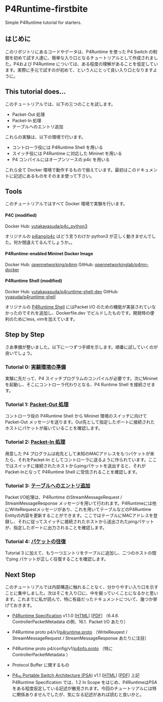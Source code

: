 # P4Runtime-firstbite
Simple P4Runtime tutorial for starters.

## はじめに

このリポジトリにあるコードやデータは、P4Runtime を使った P4 Switch の制御を初めて試す人達に、簡単な入り口となるチュートリアルとして作成されました。P4および P4Runtime については、ある程度の理解があることを仮定しています。実際に手元で試すのが初めて、という人にとって良い入り口となりますように。

## This tutorial does…

このチュートリアルでは、以下の三つのことを試します。

- Packet-Out 処理
- Packet-In 処理
- テーブルへのエントリ追加

これらの実験は、以下の環境で行います。

- コントローラ役には P4Runtime Shell を用いる
- スイッチ役には P4Runtime に対応した Mininet を用いる
- P4 コンパイルにはオープンソースの p4c を用いる

これら全て Docker 環境で動作するもので揃えています。最初はこのドキュメントに記述にあるものをそのまま使って下さい。

## Tools

このチュートリアルではすべて Docker 環境で実験を行います。

#### P4C (modified)

Docker Hub: [yutakayasuda/p4c_python3](https://hub.docker.com/repository/docker/yutakayasuda/p4c_python3)

オリジナルの [p4lang/p4c](https://hub.docker.com/r/p4lang/p4c) はどう言うわけか python3 が正しく動きませんでした。何か間違えてるんでしょうか。。

#### P4Runtime-enabled Mininet Docker Image

Docker Hub: [opennetworking/p4mn](https://hub.docker.com/r/opennetworking/p4mn)
GitHub: [opennetworkinglab/p4mn-docker](https://github.com/opennetworkinglab/p4mn-docker)

#### P4Runtime Shell (modified)

Docker Hub: [yutakayasuda/p4runtime-shell-dev](https://hub.docker.com/repository/docker/yutakayasuda/p4runtime-shell-dev)
GitHub: [yyasuda/p4runtime-shell](https://github.com/yyasuda/p4runtime-shell)

オリジナルの [P4Runtime Shell](https://hub.docker.com/r/p4lang/p4runtime-sh) にはPacket I/O のための機能が実装されていなかったのでそれを追加し、Dockerfile.dev でビルドしたものです。開発時の便利のためにless, vimを加えています。

## Step by Step

さあ準備が整いました。以下に一つずつ手順を示します。順番に試していくのが良いでしょう。

### Tutorial 0: [実験環境の準備](./t0_prepare.md)

実験に先だって、P4 スイッチプログラムのコンパイルが必要です。次にMininetを起動し、そこにコントローラ代わりとなる、P4 Runtime Shell を接続させます。

### Tutorial 1: [Packet-Out 処理](./t1_packet-out.md)

コントローラ役の P4Runtime Shell から Mininet 環境のスイッチに向けて Packet-Out メッセージを送ります。Out先として指定したポートに接続されたホストにパケットが届いていることを確認します。

### Tutorial 2: [Packet-In 処理](./t2_packet-in.md)

用意した P4 プログラムは宛先として未知のMACアドレスをもつパケットが来たら、それをPacket-In としてコントローラに送るように作られています。ここではスイッチに接続されたホストからpingパケットを送出すると、それがPacket-Inとなって P4Runtime Shell に受信されることを確認します。

### Tutorial 3: [テーブルへのエントリ追加](./t3_add-entry.md)

Packet I/O処理は、P4Runtime のStreamMessageRequest / StreamMessageResponse メッセージを用いて行われます。P4Runtimeには他にWriteRequestメッセージがあり、これを用いてテーブルなどのP4Runtime Entityの内容を更新することができます。ここではテーブルにMACアドレスを登録し、それに従ってスイッチに接続されたホストから送出されたpingパケットが、指定したポートに出力されることを確認します。

### Tutorial 4: [パケットの往復](./t4_roundtrip.md)

Tutorial 3 に加えて、もう一つエントリをテーブルに追加し、二つのホストの間でping パケットが正しく往復することを確認します。

## Next Step

このチュートリアルでは内部構造に触れることなく、分かりやすい入り口を示すことに集中しました。次はそこを入り口に、中を掘っていくことになるかと思います。これまでに私が読んで、特に有益だったドキュメントについて、幾つか挙げておきます。

- [P4Runtime Specification](https://p4.org/specs/) v1.1.0 [[HTML](https://p4.org/p4runtime/spec/v1.1.0/P4Runtime-Spec.html)] [[PDF](https://p4.org/p4runtime/spec/v1.1.0/P4Runtime-Spec.pdf)]
  （6.4.6. ControllerPacketMetadata の例、16.1. Packet I/O あたり）
- P4Runtime proto p4/v1/[p4runtime.proto](https://github.com/p4lang/p4runtime/blob/master/proto/p4/v1/p4runtime.proto) 
  （WriteReuqest / StreamMessageRequest / StreamMessageResponse あたりに注目）
- P4Runtime proto p4/config/v1/[p4info.proto](https://github.com/p4lang/p4runtime/blob/master/proto/p4/config/v1/p4info.proto) 
  （特に ControllerPacketMetadata ）
- Protocol Buffer に関するもの

- [P4<sub>16</sub> Portable Switch Architecture (PSA)](https://p4.org/specs/) v1.1 [[HTML](https://p4.org/p4-spec/docs/PSA-v1.1.0.html)] [[PDF](https://p4.org/p4-spec/docs/PSA-v1.1.0.pdf)]
  上記P4Runtime Specification では、1.2 In Scope をはじめ、P4RuntimeはPSAをある程度仮定している記述が散見されます。今回のチュートリアルには特に関係ありませんでしたが、気になる記述があれば読むと良いかと。

